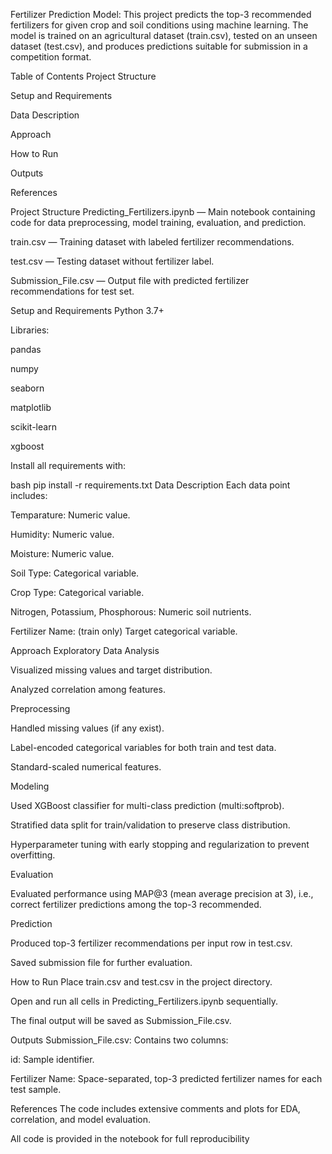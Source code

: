 Fertilizer Prediction Model:
This project predicts the top-3 recommended fertilizers for given crop and soil conditions using machine learning. The model is trained on an agricultural dataset (train.csv), tested on an unseen dataset (test.csv), and produces predictions suitable for submission in a competition format.

Table of Contents
Project Structure

Setup and Requirements

Data Description

Approach

How to Run

Outputs

References

Project Structure
Predicting_Fertilizers.ipynb — Main notebook containing code for data preprocessing, model training, evaluation, and prediction.

train.csv — Training dataset with labeled fertilizer recommendations.

test.csv — Testing dataset without fertilizer label.

Submission_File.csv — Output file with predicted fertilizer recommendations for test set.

Setup and Requirements
Python 3.7+

Libraries:

pandas

numpy

seaborn

matplotlib

scikit-learn

xgboost

Install all requirements with:

bash
pip install -r requirements.txt
Data Description
Each data point includes:

Temparature: Numeric value.

Humidity: Numeric value.

Moisture: Numeric value.

Soil Type: Categorical variable.

Crop Type: Categorical variable.

Nitrogen, Potassium, Phosphorous: Numeric soil nutrients.

Fertilizer Name: (train only) Target categorical variable.

Approach
Exploratory Data Analysis

Visualized missing values and target distribution.

Analyzed correlation among features.

Preprocessing

Handled missing values (if any exist).

Label-encoded categorical variables for both train and test data.

Standard-scaled numerical features.

Modeling

Used XGBoost classifier for multi-class prediction (multi:softprob).

Stratified data split for train/validation to preserve class distribution.

Hyperparameter tuning with early stopping and regularization to prevent overfitting.

Evaluation

Evaluated performance using MAP@3 (mean average precision at 3), i.e., correct fertilizer predictions among the top-3 recommended.

Prediction

Produced top-3 fertilizer recommendations per input row in test.csv.

Saved submission file for further evaluation.

How to Run
Place train.csv and test.csv in the project directory.

Open and run all cells in Predicting_Fertilizers.ipynb sequentially.

The final output will be saved as Submission_File.csv.

Outputs
Submission_File.csv: Contains two columns:

id: Sample identifier.

Fertilizer Name: Space-separated, top-3 predicted fertilizer names for each test sample.

References
The code includes extensive comments and plots for EDA, correlation, and model evaluation.

All code is provided in the notebook for full reproducibility
